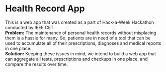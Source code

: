 # Health Record App
This is a web app that was created as a part of Hack-a-Week Hackathon conducted by IEEE CET.
<br>
**Problem:**
The maintenance of personal health records without misplacing them is a hassle for many. So, patients are in need of a tool that can be used to accumulate all of their prescriptions, diagnoses and medical reports in one place.
<br>
**Solution:**
Keeping these issues in mind, we intend to build a web app that can aggregate all tests, prescriptions and checkups in one place, and compare the results over time.


